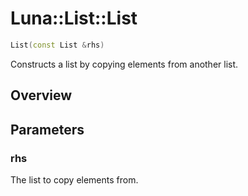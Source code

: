 # Luna::List::List

```c++
List(const List &rhs)
```

Constructs a list by copying elements from another list. 

## Overview


## Parameters
### rhs
The list to copy elements from. 

